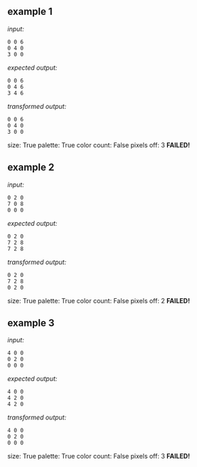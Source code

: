 
## example 1
*input:*
```
0 0 6
0 4 0
3 0 0
```
*expected output:*
```
0 0 6
0 4 6
3 4 6
```
*transformed output:*
```
0 0 6
0 4 0
3 0 0
```
size: True
palette: True
color count: False
pixels off: 3
**FAILED!**

## example 2
*input:*
```
0 2 0
7 0 8
0 0 0
```
*expected output:*
```
0 2 0
7 2 8
7 2 8
```
*transformed output:*
```
0 2 0
7 2 8
0 2 0
```
size: True
palette: True
color count: False
pixels off: 2
**FAILED!**

## example 3
*input:*
```
4 0 0
0 2 0
0 0 0
```
*expected output:*
```
4 0 0
4 2 0
4 2 0
```
*transformed output:*
```
4 0 0
0 2 0
0 0 0
```
size: True
palette: True
color count: False
pixels off: 3
**FAILED!**
